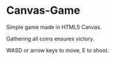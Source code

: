 # Canvas-Game

Simple game made in HTML5 Canvas.

Gathering all coins ensures victory.

WASD or arrow keys to move, E to shoot.
